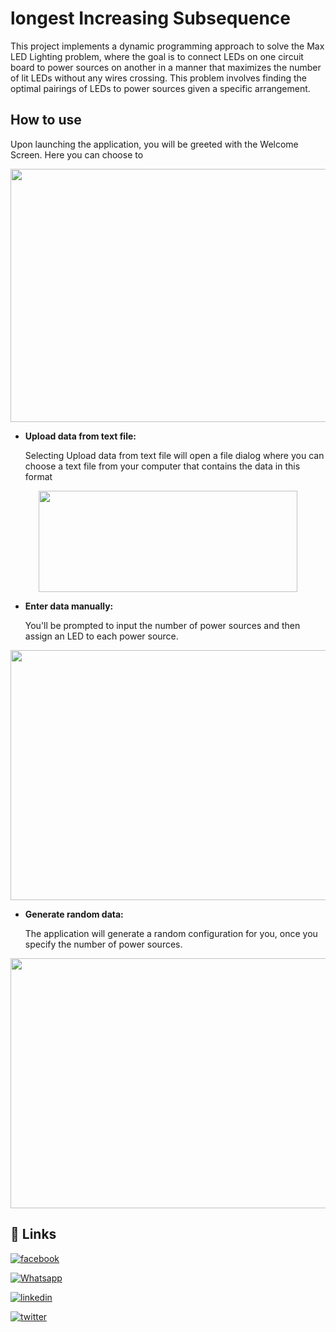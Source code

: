 # longest Increasing Subsequence

This project implements a dynamic programming approach to solve the Max LED Lighting problem, where the goal is to connect LEDs on one circuit board to power sources on another in a manner that maximizes the number of lit LEDs without any wires crossing. This problem involves finding the optimal pairings of LEDs to power sources given a specific arrangement.

## How to use
Upon launching the application, you will be greeted with the Welcome Screen. Here you can choose to 
<p align="center">
  <img width="720" height="405" src="https://github.com/QossayRidi/longestIncreasingSubsequence/assets/59481839/f54c335d-f2c3-4263-80b8-d5033f17d7a0">
</p>

- **Upload data from text file:**

    Selecting Upload data from text file will open a file dialog where you can choose a text file from your computer that contains the data in this format 
<p align="center">
  <img width="414" height="162" src="https://github.com/QossayRidi/longestIncreasingSubsequence/assets/59481839/96d3485f-b86b-4f3c-b11e-ed33e96b332e">
</p>

- **Enter data manually:** 

    You'll be prompted to input the number of power sources and then assign an LED to each power source.
<p align="center">
  <img width="550" height="400" src="https://github.com/QossayRidi/longestIncreasingSubsequence/assets/59481839/62158b9f-de75-4198-a05e-08ffaf87e586">
</p>

- **Generate random data:** 

    The application will generate a random configuration for you, once you specify the number of power sources.
<p align="center">
  <img width="550" height="400" src="https://github.com/QossayRidi/longestIncreasingSubsequence/assets/59481839/15f707c7-9a16-4847-8034-9535509cc51d">
</p>


## 🔗 Links

[![facebook](https://img.shields.io/badge/facebook-0077B5?style=for-the-badge&logo=facebook&logoColor=white)](https://www.facebook.com/qossay.rida?mibextid=2JQ9oc)

[![Whatsapp](https://img.shields.io/badge/Whatsapp-25D366?style=for-the-badge&logo=Whatsapp&logoColor=white)](https://wa.me/+972598592423)

[![linkedin](https://img.shields.io/badge/linkedin-0077B5?style=for-the-badge&logo=linkedin&logoColor=white)](https://www.linkedin.com/in/qossay-rida-3aa3b81a1?utm_source=share&utm_campaign=share_via&utm_content=profile&utm_medium=android_app )

[![twitter](https://img.shields.io/badge/twitter-1DA1F2?style=for-the-badge&logo=twitter&logoColor=white)](https://twitter.com/qossayrida)



